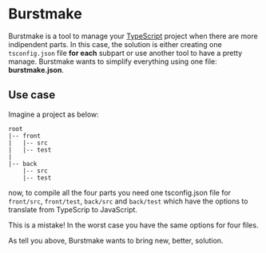 # Burstmake
Burstmake is a tool to manage your [TypeScript](http://www.typescriptlang.org) project when there are more indipendent parts.
In this case, the solution is either creating one `tsconfig.json` file **for each** subpart or use another tool to have a pretty manage.
Burstmake wants to simplify everything using one file: **burstmake.json**.

## Use case
Imagine a project as below:
```
root
|-- front 
|   |-- src
|   |-- test
|    
|-- back
    |-- src
    |-- test
```
now, to compile all the four parts you need one tsconfig.json file for `front/src`, `front/test`, `back/src` and `back/test` which have the options to translate from TypeScrip to JavaScript.

This is a mistake! In the worst case you have the same options for four files.

As tell you above, Burstmake wants to bring new, better, solution.



